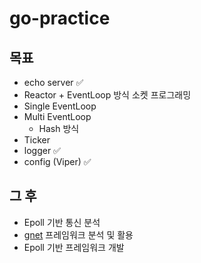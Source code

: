 # go-practice

## 목표

- echo server ✅
- Reactor + EventLoop 방식 소켓 프로그래밍
- Single EventLoop
- Multi EventLoop
    - Hash 방식
- Ticker
- logger ✅
- config (Viper) ✅

## 그 후
- Epoll 기반 통신 분석
- [gnet](https://github.com/panjf2000/gnet/) 프레임워크 분석 및 활용
- Epoll 기반 프레임워크 개발
